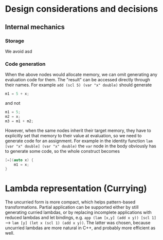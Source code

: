 # Design considerations and decisions

## Internal mechanics

### Storage

We avoid asd  
### Code generation

When the above nodes would allocate memory, we can omit generating any evaluation code for them. The "result"
can be accessed directly through their names. For example `add (scl 5) (var "x" double)` should generate
```cpp
m1 = 5 + x;
```
and not
```cpp
m1 = 5;
m2 = x;
m3 = m1 + m2;
```
However, when the same nodes inherit their target memory, they have to explicitly set that memory to their
value at evaluation, so we need to generate code for an assignment. For example in the identity function
`lam [var "x" double] (var "x" double)` the `var` node in the body obviously has to generate some code, so the whole construct becomes
```cpp
[=](auto x) {
    m1 = x;
}
```
# Lambda representation (Currying)
The uncurried form is more compact, which helps pattern-based transformations. Partial application can be supported either by still generating curried lambdas, or by replacing incomplete applications with reduced lambdas and let bindings, e.g. `app (lam [x,y] (add x y)) [scl 1]` --> `lam [y] (let x (scl 1) (add x y))`. The latter was chosen, because uncurried lambdas are more natural in C++, and probably more efficient as well.
